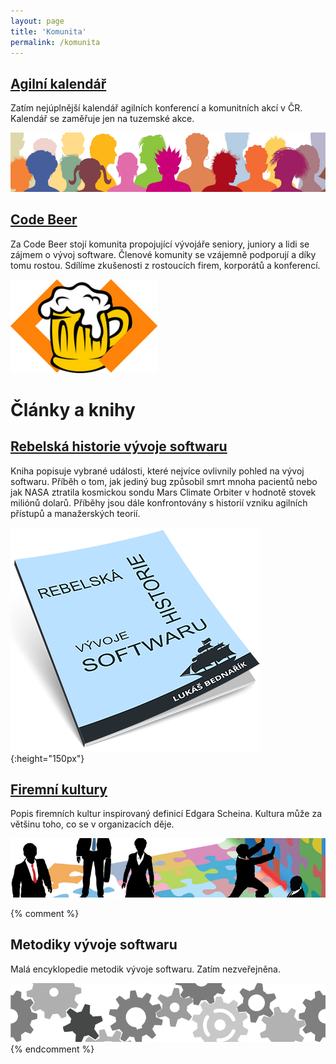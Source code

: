 ```yaml
---
layout: page
title: 'Komunita'
permalink: /komunita
---
```


## [Agilní kalendář](https://agilnikalendar.cz/)

Zatím nejúplnější kalendář agilních konferencí a komunitních akcí v ČR.
Kalendář se zaměřuje jen na tuzemské akce.

![Agilní kalendář](/assets/lide-small.png)

## [Code Beer](https://codebeer.cz)

Za Code Beer stojí komunita propojující vývojáře seniory,
juniory a lidi se zájmem o vývoj software. Členové komunity se vzájemně
podporují a díky tomu rostou. Sdílíme zkušenosti z rostoucích firem, korporátů a konferencí. 

![Code Beer](/assets/code-beer-small.png)

# Články a knihy

## [Rebelská historie vývoje softwaru](/knihy)

Kniha popisuje vybrané události, které nejvíce ovlivnily pohled na vývoj softwaru.
Příběh o tom, jak jediný bug způsobil smrt mnoha pacientů nebo jak
NASA ztratila kosmickou sondu Mars Climate Orbiter v hodnotě stovek miliónů dolarů.
Příběhy jsou dále konfrontovány s historií vzniku agilních přístupů a manažerských teorií.

![Rebelská historie vývoje softwaru](/assets/kniha-rebelska-historie-obalka-1.png){:height="150px"}

## [Firemní kultury](/firemni-kultura)

Popis firemních kultur inspirovaný definicí Edgara Scheina.
Kultura může za většinu toho, co se v organizacích děje.

![Firemní kultura](/assets/firemni-kultura-puzzle-small.png)

{% comment %}
## Metodiky vývoje softwaru

Malá encyklopedie metodik vývoje softwaru. Zatím nezveřejněna.

![Metodiky vývoje software](/assets/gear-system.png)
{% endcomment %}
